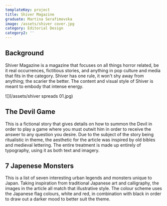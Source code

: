 ```yaml
---
templateKey: project
title: Shiver Magazine
graduate: Martina Serafimovska
image: /assets/shiver cover.jpg
category: Editorial Design
category2: ''
---
```

## Background

Shiver Magazine is a magazine that focuses on all things horror related, be it real occurrences, fictitious stories, and anything in pop culture and media that fits in the category. Shiver has one rule, it won't shy away from anything; the scarier the better. The content and visual style of Shiver is meant to embody that intense energy. 

![](/assets/shiver spreads 01.jpg)

## The Devil Game

This is a fictional story that gives details on how to summon the Devil in order to play a game where you must outwit him in order to receive the answer to any question you desire. Due to the subject of the story being ritualistic in theme, the aesthetic for the article was inspired by old bibles and medieval lettering. The entire treatment is made up entirely of typography, using it as both text and imagery. 

## 7 Japenese Monsters

This is a list of seven interesting urban legends and monsters unique to Japan. Taking inspiration from traditional Japanese art and calligraphy, the images in the article all match that illustrative style. The colour scheme uses the Japanese flag colours, white and red, in combination with black in order to draw out a darker mood to better suit the theme.
